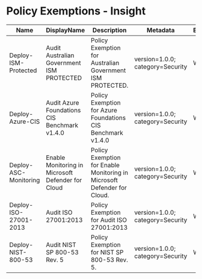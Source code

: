 # Policy Exemptions - Insight

Name | DisplayName | Description | Metadata | ExemptionCategory | ExpiresOn | AssignmentScopeValidation | PolicyAssignmentId
---- | ----------- | ----------- | -------- | ----------------- | --------- | ------------------------- | ------------------
Deploy-ISM-Protected | Audit Australian Government ISM PROTECTED | Policy Exemption for Australian Government ISM PROTECTED. | version=1.0.0; category=Security | Waiver            | 2024-12-31 | Default                   | /providers/microsoft.management/managementgroups/mg-alz1-landingzones/providers/microsoft.authorization/policyassignments/deploy-ism-protected
Deploy-Azure-CIS | Audit Azure Foundations CIS Benchmark v1.4.0 | Policy Exemption for Azure Foundations CIS Benchmark v1.4.0 | version=1.0.0; category=Security | Waiver            | 2024-12-31 | Default                   | /providers/microsoft.management/managementgroups/mg-alz1-landingzones/providers/microsoft.authorization/policyassignments/deploy-azure-cis
Deploy-ASC-Monitoring | Enable Monitoring in Microsoft Defender for Cloud | Policy Exemption for Enable Monitoring in Microsoft Defender for Cloud. | version=1.0.0; category=Security | Waiver            | 2024-12-31 | Default                   | /providers/microsoft.management/managementgroups/mg-alz1/providers/microsoft.authorization/policyassignments/deploy-asc-monitoring
Deploy-ISO-27001-2013 | Audit ISO 27001:2013 | Policy Exemption for Audit ISO 27001:2013 | version=1.0.0; category=Security | Waiver            | 2024-12-31 | Default                   | /providers/microsoft.management/managementgroups/mg-alz1-landingzones/providers/microsoft.authorization/policyassignments/deploy-iso-27001-2013
Deploy-NIST-800-53 | Audit NIST SP 800-53 Rev. 5 | Policy Exemption for NIST SP 800-53 Rev. 5. | version=1.0.0; category=Security | Waiver            | 2024-12-31 | Default                   | /providers/microsoft.management/managementgroups/mg-alz1-landingzones/providers/microsoft.authorization/policyassignments/deploy-nist-800-53
